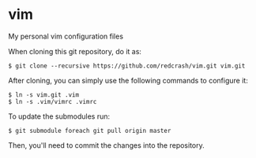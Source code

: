 # vim

My personal vim configuration files

When cloning this git repository, do it as:

    $ git clone --recursive https://github.com/redcrash/vim.git vim.git

After cloning, you can simply use the following commands to configure it:

    $ ln -s vim.git .vim
    $ ln -s .vim/vimrc .vimrc

To update the submodules run:

    $ git submodule foreach git pull origin master

Then, you'll need to commit the changes into the repository.


